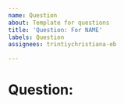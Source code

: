 ```yaml
---
name: Question
about: Template for questions
title: 'Question: For NAME'
labels: Question
assignees: trintiychristiana-eb

---
```


# Question:
